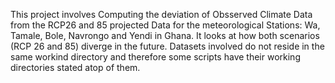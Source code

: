 This project involves Computing the deviation of Obsserved Climate Data from the RCP26 and 85 projected Data for the meteorological Stations: Wa, Tamale, Bole, Navrongo and Yendi in Ghana. It looks at how both scenarios (RCP 26 and 85) diverge in the future. 
Datasets involved do not reside in the same workind directory and therefore some scripts have their working directories stated atop of them.
